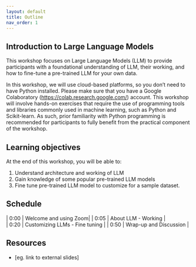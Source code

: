 ```yaml
---
layout: default
title: Outline
nav_order: 1
---
```


## Introduction to Large Language Models

This workshop focuses on Large Language Models (LLM) to provide participants with a foundational understanding of LLM, their working, and how to fine-tune a pre-trained LLM for your own data. 

In this workshop, we will use cloud-based platforms, so you don’t need to have Python installed. Please make sure that you have a Google Colaboratory (https://colab.research.google.com/) account. This workshop will involve hands-on exercises that require the use of programming tools and libraries commonly used in machine learning, such as Python and Scikit-learn. As such, prior familiarity with Python programming is recommended for participants to fully benefit from the practical component of the workshop.

## Learning objectives

At the end of this workshop, you will be able to:
1. Understand architecture and working of LLM
2. Gain knowledge of some popular pre-trained LLM models
3. Fine tune pre-trained LLM model to customize for a sample dataset. 

## Schedule

| 0:00 | Welcome and using Zoom|
| 0:05 | About LLM - Working |  
| 0:20 | Customizing LLMs - Fine tuning |
| 0:50 | Wrap-up and Discussion |

## Resources
* [eg. link to external slides]
